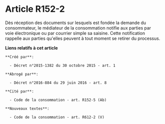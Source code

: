 # Article R152-2

Dès réception des documents sur lesquels est fondée la demande du consommateur, le médiateur de la consommation notifie aux
parties par voie électronique ou par courrier simple sa saisine. Cette notification rappelle aux parties qu'elles peuvent à
tout moment se retirer du processus.

**Liens relatifs à cet article**

	**Créé par**:

	  - Décret n°2015-1382 du 30 octobre 2015 - art. 1

	**Abrogé par**:

	  - Décret n°2016-884 du 29 juin 2016 - art. 8

	**Cité par**:

	  - Code de la consommation - art. R152-5 (Ab)

	**Nouveaux textes**:

	  - Code de la consommation - art. R612-2 (V)
